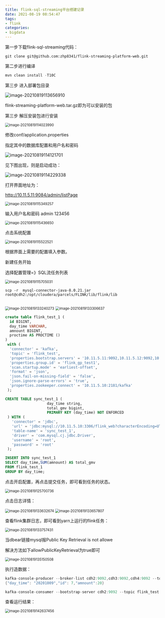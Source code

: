 ```yaml
---
title: flink-sql-streaming平台搭建记录
date: 2021-08-19 08:54:47
tags:
- flink
categories: 
- bigdata
---
```


第一步下载flink-sql-streaming代码：

```shell
git clone git@github.com:zhp8341/flink-streaming-platform-web.git
```

第二步进行编译

```java
mvn clean install -T10C
```

第三步 进入部署包目录

![image-20210819113656910](https://gitee.com/hxf88/imgrepo/raw/master/img/image-20210819113656910.png)

flink-streaming-platform-web.tar.gz即为可以安装的包

第三步 解压安装包进行安装

<img src="https://gitee.com/hxf88/imgrepo/raw/master/img/image-20210819114023990.png" alt="image-20210819114023990" style="zoom:80%;" />

修改conf/application.properties

指定其中的数据库配置和用户名和密码

![image-20210819114121701](https://gitee.com/hxf88/imgrepo/raw/master/img/image-20210819114121701.png)

见下图出现，则是启动成功：

![image-20210819114229338](https://gitee.com/hxf88/imgrepo/raw/master/img/image-20210819114229338.png)

打开界面地址为：

http://10.11.5.11:9084/admin/listPage

<img src="https://gitee.com/hxf88/imgrepo/raw/master/img/image-20210819115349257.png" alt="image-20210819115349257" style="zoom:80%;" />

输入用户名和密码 admin 123456

<img src="https://gitee.com/hxf88/imgrepo/raw/master/img/image-20210819115436650.png" alt="image-20210819115436650" style="zoom:80%;" />

点击系统配置

<img src="https://gitee.com/hxf88/imgrepo/raw/master/img/image-20210819115522521.png" alt="image-20210819115522521" style="zoom:80%;" />

根据界面上需要的配置填入参数。

新建任务开始

选择配置管理=》SQL流任务列表



<img src="https://gitee.com/hxf88/imgrepo/raw/master/img/image-20210819115705031.png" alt="image-20210819115705031" style="zoom:80%;" />

```
scp -r  mysql-connector-java-8.0.21.jar  root@cdh2:/opt/cloudera/parcels/FLINK/lib/flink/lib


```

<img src="https://gitee.com/hxf88/imgrepo/raw/master/img/image-20210819133240273.png" alt="image-20210819133240273" style="zoom:80%;" />

<img src="https://gitee.com/hxf88/imgrepo/raw/master/img/image-20210819133306637.png" alt="image-20210819133306637" style="zoom:80%;" />

```sql
create table flink_test_1 ( 
  id BIGINT,
  day_time VARCHAR,
  amnount BIGINT,
  proctime AS PROCTIME ()
)
 with ( 
  'connector' = 'kafka',
  'topic' = 'flink_test',
  'properties.bootstrap.servers' = '10.11.5.11:9092,10.11.5.12:9092,10.11.5.13:9092', 
  'properties.group.id' = 'flink_gp_test1',
  'scan.startup.mode' = 'earliest-offset',
  'format' = 'json',
  'json.fail-on-missing-field' = 'false',
  'json.ignore-parse-errors' = 'true',
  'properties.zookeeper.connect' = '10.11.5.10:2181/kafka'
 );

CREATE TABLE sync_test_1 (
                   day_time string,
                   total_gmv bigint,
                   PRIMARY KEY (day_time) NOT ENFORCED
 ) WITH (
   'connector' = 'jdbc',
   'url' = 'jdbc:mysql://10.11.5.10:3306/flink_web?characterEncoding=UTF-8',
   'table-name' = 'sync_test_1',
   'driver' = 'com.mysql.cj.jdbc.Driver',
   'username' = 'root',
   'password' = 'root'
 );

INSERT INTO sync_test_1 
SELECT day_time,SUM(amnount) AS total_gmv
FROM flink_test_1
GROUP BY day_time;
```

点击开启配置，再点击提交任务，即可看到任务的状态。

<img src="https://gitee.com/hxf88/imgrepo/raw/master/img/image-20210819125700736.png" alt="image-20210819125700736" style="zoom:80%;" />

点击日志详情：

<img src="https://gitee.com/hxf88/imgrepo/raw/master/img/image-20210819133632674.png" alt="image-20210819133632674" style="zoom:80%;" />

<img src="https://gitee.com/hxf88/imgrepo/raw/master/img/image-20210819133657807.png" alt="image-20210819133657807" style="zoom:80%;" />

查看flink集群日志，即可看到yarn上运行的flink任务：

<img src="https://gitee.com/hxf88/imgrepo/raw/master/img/image-20210819133757431.png" alt="image-20210819133757431" style="zoom:80%;" />

当dbear链接mysql报Public Key Retrieval is not allowe

解决方法如下allowPublicKeyRetrieval为true即可

<img src="https://gitee.com/hxf88/imgrepo/raw/master/img/image-20210819135150508.png" alt="image-20210819135150508" style="zoom:80%;" />

执行造数据：

```java
kafka-console-producer --broker-list cdh2:9092,cdh3:9092,cdh4:9092 --topic flink_test 
{"day_time": "20201009","id": 7,"amnount":20}

kafka-console-consumer --bootstrap-server cdh2:9092 --topic flink_test --from-beginning 
```

查看运行结果：

<img src="https://gitee.com/hxf88/imgrepo/raw/master/img/image-20210819142637456.png" alt="image-20210819142637456" style="zoom:80%;" />

